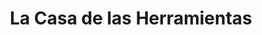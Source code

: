 ---
title: "La Casa de las Herramientas"
url: /cipolletti/la-casa-de-las-herramientas/
shop: hardware
---